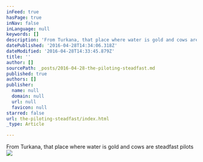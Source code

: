 ```yaml
---
inFeed: true
hasPage: true
inNav: false
inLanguage: null
keywords: []
description: 'From Turkana, that place where water is gold and cows are steadfast pilots  '
datePublished: '2016-04-28T14:34:06.318Z'
dateModified: '2016-04-28T14:33:45.879Z'
title: ''
author: []
sourcePath: _posts/2016-04-28-the-piloting-steadfast.md
published: true
authors: []
publisher:
  name: null
  domain: null
  url: null
  favicon: null
starred: false
url: the-piloting-steadfast/index.html
_type: Article

---
```

From Turkana, that place where water is gold and cows are steadfast pilots ![](https://the-grid-user-content.s3-us-west-2.amazonaws.com/705519a5-4ba7-4721-a688-3f7a01300245.jpg)